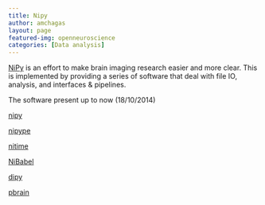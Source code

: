 ```yaml
---
title: Nipy
author: amchagas
layout: page
featured-img: openneuroscience
categories: [Data analysis]
---
```

[NiPy](http://nipy.org/) is an effort to make brain imaging research easier and more clear. This is implemented by providing a series of software that deal with file IO, analysis, and interfaces & pipelines.

The software present up to now (18/10/2014)

[nipy](http://nipy.org/nipy/stable/index.html)

[nipype](http://nipy.org/nipype/)

[nitime](http://nipy.org/nitime/)

[NiBabel](http://openeuroscience.wordpress.com/software/data-analysis-and-visualization/nipy/nibabel/ "NiBabel")

[dipy](http://nipy.org/dipy/)

[pbrain](https://github.com/nipy/pbrain)

&nbsp;

